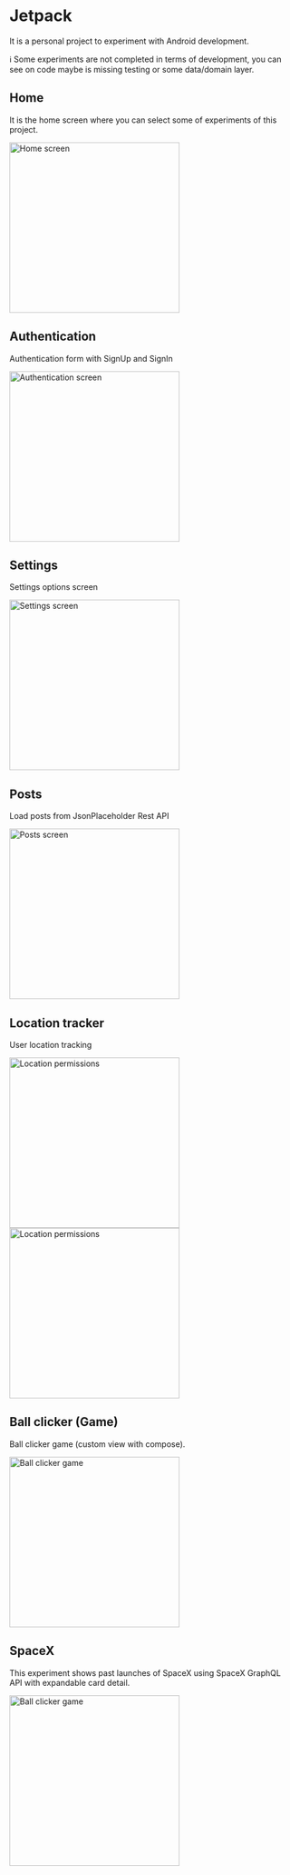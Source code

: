 # Jetpack

It is a personal project to experiment with Android development.

ℹ️ Some experiments are not completed in terms of development, you can see on code maybe is missing testing or some data/domain layer.

## Home

It is the home screen where you can select some of experiments of this project.

<img alt="Home screen" src="./docs/images/home_screen.png" width="300" />

## Authentication

Authentication form with SignUp and SignIn

<img alt="Authentication screen" src="./docs/images/authentication_screen.png" width="300" />

## Settings

Settings options screen

<img alt="Settings screen" src="./docs/images/settings_screen.png" width="300" />

## Posts

Load posts from JsonPlaceholder Rest API

<img alt="Posts screen" src="./docs/images/posts_screen.png" width="300" />

## Location tracker

User location tracking

<img alt="Location permissions" src="./docs/images/location_tracker_screen_1.png" width="300" /> <img alt="Location permissions" src="./docs/images/location_tracker_screen_2.png" width="300" />

## Ball clicker (Game)

Ball clicker game (custom view with compose).

<img alt="Ball clicker game" src="./docs/images/ball_clicker.png" width="300" />

## SpaceX

This experiment shows past launches of SpaceX using SpaceX GraphQL API with expandable card detail.

<img alt="Ball clicker game" src="./docs/images/spacex_past_launches.png" width="300" />
